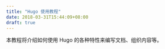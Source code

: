 ```yaml
---
title: "Hugo 使用教程"
date: 2018-03-31T15:44:09+08:00
draft: true
---
```


本教程将介绍如何使用 Hugo 的各种特性来编写文档、组织内容等。